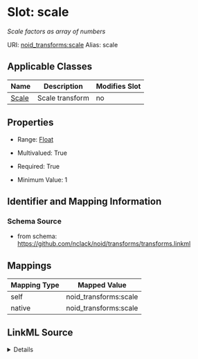 

# Slot: scale 


_Scale factors as array of numbers_





URI: [noid_transforms:scale](https://github.com/nclack/noid/transforms/scale)
Alias: scale

<!-- no inheritance hierarchy -->





## Applicable Classes

| Name | Description | Modifies Slot |
| --- | --- | --- |
| [Scale](Scale.md) | Scale transform |  no  |







## Properties

* Range: [Float](Float.md)

* Multivalued: True

* Required: True

* Minimum Value: 1





## Identifier and Mapping Information







### Schema Source


* from schema: https://github.com/nclack/noid/transforms/transforms.linkml




## Mappings

| Mapping Type | Mapped Value |
| ---  | ---  |
| self | noid_transforms:scale |
| native | noid_transforms:scale |




## LinkML Source

<details>
```yaml
name: scale
description: Scale factors as array of numbers
from_schema: https://github.com/nclack/noid/transforms/transforms.linkml
rank: 1000
alias: scale
owner: Scale
domain_of:
- Scale
range: float
required: true
multivalued: true
minimum_value: 1

```
</details>